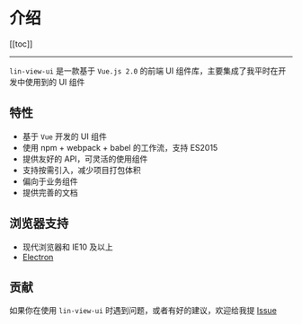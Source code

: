 # 介绍

[[toc]]

---

`lin-view-ui` 是一款基于 `Vue.js 2.0` 的前端 UI 组件库，主要集成了我平时在开发中使用到的 UI 组件

## 特性

- 基于 `Vue` 开发的 UI 组件
- 使用 npm + webpack + babel 的工作流，支持 ES2015
- 提供友好的 API，可灵活的使用组件
- 支持按需引入，减少项目打包体积
- 偏向于业务组件
- 提供完善的文档

## 浏览器支持

- 现代浏览器和 IE10 及以上
- [Electron](http://electron.atom.io/)

## 贡献

如果你在使用 `lin-view-ui` 时遇到问题，或者有好的建议，欢迎给我提 [Issue](https://github.com/c10342/lin-view-ui/issues)
